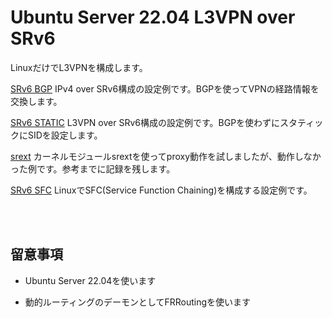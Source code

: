 # Ubuntu Server 22.04 L3VPN over SRv6

LinuxだけでL3VPNを構成します。

[SRv6 BGP](README.bgp.md) IPv4 over SRv6構成の設定例です。BGPを使ってVPNの経路情報を交換します。

[SRv6 STATIC](README.static.md) L3VPN over SRv6構成の設定例です。BGPを使わずにスタティックにSIDを設定します。

[srext](README.srext.md) カーネルモジュールsrextを使ってproxy動作を試しましたが、動作しなかった例です。参考までに記録を残します。

[SRv6 SFC](README.srext.md) LinuxでSFC(Service Function Chaining)を構成する設定例です。

<br><br>

## 留意事項

- Ubuntu Server 22.04を使います

- 動的ルーティングのデーモンとしてFRRoutingを使います
